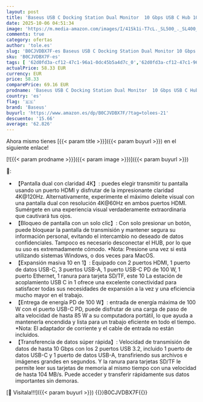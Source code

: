 ```yaml
---
layout: post
title: 'Baseus USB C Docking Station Dual Monitor  10 Gbps USB C Hub 10 en 1 con 2 HDMI Single 4K@120Hz  Dual 4K@60Hz 10G BPS  Gigabit Ethernet y PD 100W para iPhone 15/DELL/HP/Lenovo'
date: 2025-10-06 04:51:34
image: 'https://m.media-amazon.com/images/I/41Sk1i-T7cL._SL500_._SL400_.jpg'
comments: true
category: ofertas
author: 'tole.es'
slug: 'B0CJVDBX7F-es Baseus USB C Docking Station Dual Monitor 10 Gbps USB C...'
sku: 'B0CJVDBX7F-es'
tags: [ '62d0fd3a-cf12-47c1-96a1-0dc45b5a4d7c_0','62d0fd3a-cf12-47c1-96a1-0dc45b5a4d7c_1601','749d7d8e-47fd-431e-8b51-348b70f767e2_0','749d7d8e-47fd-431e-8b51-348b70f767e2_9101','Accesorios','Accesorios para portátiles y netbooks','Arborist Merchandising Root','Bases de conexión para portátiles y netbooks','Cargadores y bases de carga para portátiles y netbooks','Electrónica','Informática','PC','Self Service','Special Features Stores','Top brands in Electronics','baseus','iphone','🇪🇸', ]
actualPrice: 58.33 EUR
currency: EUR
price: 58.33
comparePrice: 69.16 EUR
prodname: 'Baseus USB C Docking Station Dual Monitor  10 Gbps USB C Hub 10 en 1 con 2 HDMI Single 4K@120Hz  Dual 4K@60Hz 10G BPS  Gigabit Ethernet y PD 100W para iPhone 15/DELL/HP/Lenovo'
country: 'es'
flag: '🇪🇸'
brand: 'Baseus'
buyurl: 'https://www.amazon.es/dp/B0CJVDBX7F/?tag=tolees-21'
descuento: '15.66'
average: '62.826'
---
```


Ahora mismo tienes [{{< param title >}}]({{< param buyurl >}}) en el siguiente enlace!

[![{{< param prodname >}}]({{< param image >}})]({{< param buyurl >}})

🔎:

- 【Pantalla dual con claridad 4K】: puedes elegir transmitir tu pantalla usando un puerto HDMI y disfrutar de la impresionante claridad 4K@120Hz. Alternativamente, experimente el máximo deleite visual con una pantalla dual con resolución 4K@60Hz en ambos puertos HDMI. Sumérgete en una experiencia visual verdaderamente extraordinaria que cautivará tus ojos.
- 【Bloqueo de pantalla con un solo clic】: Con solo presionar un botón, puede bloquear la pantalla de transmisión y mantener segura su información personal, evitando el intercambio no deseado de datos confidenciales. Tampoco es necesario desconectar el HUB, por lo que su uso es extremadamente cómodo. *Nota: Presione una vez si está utilizando sistemas Windows, o dos veces para MacOS.
- 【Expansión masiva 10 en 1】: Equipado con 2 puertos HDMI, 1 puerto de datos USB-C, 3 puertos USB-A, 1 puerto USB-C PD de 100 W, 1 puerto Ethernet, 1 ranura para tarjeta SD/TF, este 10 La estación de acoplamiento USB C in 1 ofrece una excelente conectividad para satisfacer todas sus necesidades de expansión a la vez y una eficiencia mucho mayor en el trabajo.
- 【Entrega de energía PD de 100 W】: entrada de energía máxima de 100 W con el puerto USB-C PD, puede disfrutar de una carga de paso de alta velocidad de hasta 85 W a su computadora portátil, lo que ayuda a mantenerla encendida y lista para un trabajo eficiente en todo el tiempo. *Nota: El adaptador de corriente y el cable de entrada no están incluidos.
- 【Transferencia de datos súper rápida】: Velocidad de transmisión de datos de hasta 10 Gbps con los 2 puertos USB 3.2, incluido 1 puerto de datos USB-C y 1 puerto de datos USB-A, transfiriendo sus archivos e imágenes grandes en segundos. Y la ranura para tarjetas SD/TF le permite leer sus tarjetas de memoria al mismo tiempo con una velocidad de hasta 104 MB/s. Puede acceder y transferir rápidamente sus datos importantes sin demoras.

[🛒 Visítala!!!]({{< param buyurl >}})
{{<world>}}B0CJVDBX7F{{</world>}}
